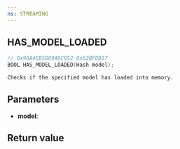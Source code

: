 ```yaml
---
ns: STREAMING
---
```

## HAS_MODEL_LOADED

```c
// 0x98A4EB5D89A0C952 0x62BFDB37
BOOL HAS_MODEL_LOADED(Hash model);
```

```
Checks if the specified model has loaded into memory.  
```

## Parameters
* **model**: 

## Return value
